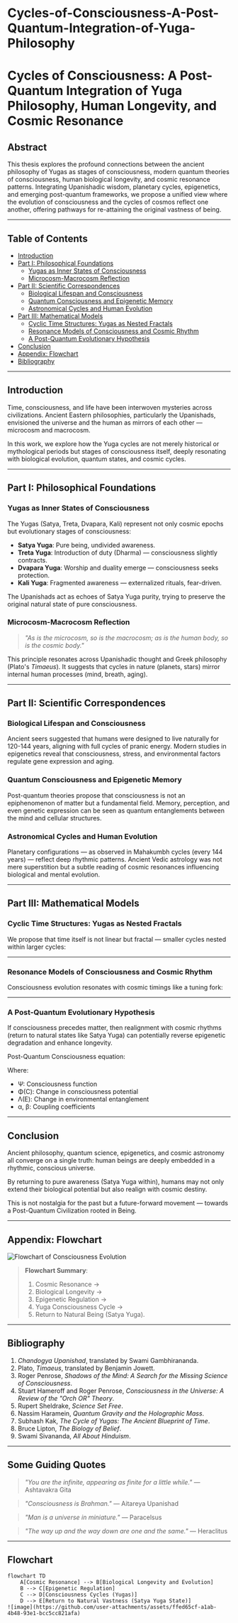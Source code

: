 # Cycles-of-Consciousness-A-Post-Quantum-Integration-of-Yuga-Philosophy
# Cycles of Consciousness: A Post-Quantum Integration of Yuga Philosophy, Human Longevity, and Cosmic Resonance

## Abstract

This thesis explores the profound connections between the ancient philosophy of Yugas as stages of consciousness, modern quantum theories of consciousness, human biological longevity, and cosmic resonance patterns. Integrating Upanishadic wisdom, planetary cycles, epigenetics, and emerging post-quantum frameworks, we propose a unified view where the evolution of consciousness and the cycles of cosmos reflect one another, offering pathways for re-attaining the original vastness of being.

---

## Table of Contents

- [Introduction](#introduction)
- [Part I: Philosophical Foundations](#part-i-philosophical-foundations)
  - [Yugas as Inner States of Consciousness](#yugas-as-inner-states-of-consciousness)
  - [Microcosm-Macrocosm Reflection](#microcosm-macrocosm-reflection)
- [Part II: Scientific Correspondences](#part-ii-scientific-correspondences)
  - [Biological Lifespan and Consciousness](#biological-lifespan-and-consciousness)
  - [Quantum Consciousness and Epigenetic Memory](#quantum-consciousness-and-epigenetic-memory)
  - [Astronomical Cycles and Human Evolution](#astronomical-cycles-and-human-evolution)
- [Part III: Mathematical Models](#part-iii-mathematical-models)
  - [Cyclic Time Structures: Yugas as Nested Fractals](#cyclic-time-structures-yugas-as-nested-fractals)
  - [Resonance Models of Consciousness and Cosmic Rhythm](#resonance-models-of-consciousness-and-cosmic-rhythm)
  - [A Post-Quantum Evolutionary Hypothesis](#a-post-quantum-evolutionary-hypothesis)
- [Conclusion](#conclusion)
- [Appendix: Flowchart](#appendix-flowchart)
- [Bibliography](#bibliography)

---

## Introduction

Time, consciousness, and life have been interwoven mysteries across civilizations. Ancient Eastern philosophies, particularly the Upanishads, envisioned the universe and the human as mirrors of each other — microcosm and macrocosm. 

In this work, we explore how the Yuga cycles are not merely historical or mythological periods but stages of consciousness itself, deeply resonating with biological evolution, quantum states, and cosmic cycles.

---

## Part I: Philosophical Foundations

### Yugas as Inner States of Consciousness

The Yugas (Satya, Treta, Dvapara, Kali) represent not only cosmic epochs but evolutionary stages of consciousness:

- **Satya Yuga**: Pure being, undivided awareness.
- **Treta Yuga**: Introduction of duty (Dharma) — consciousness slightly contracts.
- **Dvapara Yuga**: Worship and duality emerge — consciousness seeks protection.
- **Kali Yuga**: Fragmented awareness — externalized rituals, fear-driven.

The Upanishads act as echoes of Satya Yuga purity, trying to preserve the original natural state of pure consciousness.

### Microcosm-Macrocosm Reflection

> _"As is the microcosm, so is the macrocosm; as is the human body, so is the cosmic body."_

This principle resonates across Upanishadic thought and Greek philosophy (Plato's *Timaeus*). It suggests that cycles in nature (planets, stars) mirror internal human processes (mind, breath, aging).

---

## Part II: Scientific Correspondences

### Biological Lifespan and Consciousness

Ancient seers suggested that humans were designed to live naturally for 120-144 years, aligning with full cycles of pranic energy. Modern studies in epigenetics reveal that consciousness, stress, and environmental factors regulate gene expression and aging.

### Quantum Consciousness and Epigenetic Memory

Post-quantum theories propose that consciousness is not an epiphenomenon of matter but a fundamental field. Memory, perception, and even genetic expression can be seen as quantum entanglements between the mind and cellular structures.

### Astronomical Cycles and Human Evolution

Planetary configurations — as observed in Mahakumbh cycles (every 144 years) — reflect deep rhythmic patterns. Ancient Vedic astrology was not mere superstition but a subtle reading of cosmic resonances influencing biological and mental evolution.

---

## Part III: Mathematical Models

### Cyclic Time Structures: Yugas as Nested Fractals

We propose that time itself is not linear but fractal — smaller cycles nested within larger cycles:


---

### Resonance Models of Consciousness and Cosmic Rhythm

Consciousness evolution resonates with cosmic timings like a tuning fork:


---

### A Post-Quantum Evolutionary Hypothesis

If consciousness precedes matter, then realignment with cosmic rhythms (return to natural states like Satya Yuga) can potentially reverse epigenetic degradation and enhance longevity.

Post-Quantum Consciousness equation:


Where:
- Ψ: Consciousness function
- Φ(C): Change in consciousness potential
- Λ(E): Change in environmental entanglement
- α, β: Coupling coefficients

---

## Conclusion

Ancient philosophy, quantum science, epigenetics, and cosmic astronomy all converge on a single truth: human beings are deeply embedded in a rhythmic, conscious universe.

By returning to pure awareness (Satya Yuga within), humans may not only extend their biological potential but also realign with cosmic destiny.

This is not nostalgia for the past but a future-forward movement — towards a Post-Quantum Civilization rooted in Being.

---

## Appendix: Flowchart

![Flowchart of Consciousness Evolution](flowchart.png)

> **Flowchart Summary**:  
> 1. Cosmic Resonance →  
> 2. Biological Longevity →  
> 3. Epigenetic Regulation →  
> 4. Yuga Consciousness Cycle →  
> 5. Return to Natural Being (Satya Yuga).

---

## Bibliography

1. *Chandogya Upanishad*, translated by Swami Gambhirananda.
2. Plato, *Timaeus*, translated by Benjamin Jowett.
3. Roger Penrose, *Shadows of the Mind: A Search for the Missing Science of Consciousness*.
4. Stuart Hameroff and Roger Penrose, *Consciousness in the Universe: A Review of the "Orch OR" Theory*.
5. Rupert Sheldrake, *Science Set Free*.
6. Nassim Haramein, *Quantum Gravity and the Holographic Mass*.
7. Subhash Kak, *The Cycle of Yugas: The Ancient Blueprint of Time*.
8. Bruce Lipton, *The Biology of Belief*.
9. Swami Sivananda, *All About Hinduism*.

---

## Some Guiding Quotes

> _"You are the infinite, appearing as finite for a little while."_ — Ashtavakra Gita

> _"Consciousness is Brahman."_ — Aitareya Upanishad

> _"Man is a universe in miniature."_ — Paracelsus

> _"The way up and the way down are one and the same."_ — Heraclitus

---

## Flowchart

```mermaid
flowchart TD
    A[Cosmic Resonance] --> B[Biological Longevity and Evolution]
    B --> C[Epigenetic Regulation]
    C --> D[Consciousness Cycles (Yugas)]
    D --> E[Return to Natural Vastness (Satya Yuga State)]
![image](https://github.com/user-attachments/assets/ffed65cf-a1ab-4b48-93e1-bcc5cc821afa)

